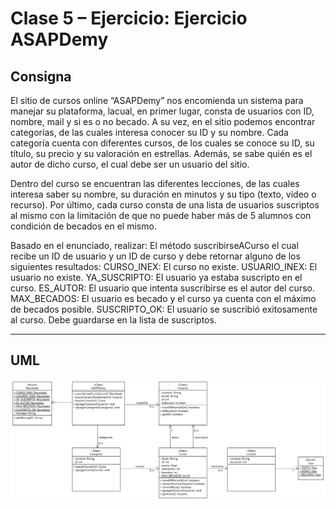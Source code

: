 # Clase 5 – Ejercicio: Ejercicio ASAPDemy

## Consigna

El sitio de cursos online “ASAPDemy” nos encomienda un sistema para manejar su plataforma, lacual, en primer lugar, consta de usuarios con ID, nombre, mail y si es o no becado. A su vez, en el sitio podemos encontrar categorías, de las cuales interesa conocer su ID y su nombre. Cada categoría cuenta con diferentes cursos, de los cuales se conoce su ID, su título, su precio y su valoración en estrellas. Además, se sabe quién es el autor de dicho curso, el cual debe ser un usuario del sitio.

Dentro del curso se encuentran las diferentes lecciones, de las cuales interesa saber su nombre, su duración en minutos y su tipo (texto, video o recurso). Por último, cada curso consta de una lista de usuarios suscriptos al mismo con la limitación de que no puede haber más de 5 alumnos con condición de becados en el mismo.

Basado en el enunciado, realizar:
El método suscribirseACurso el cual recibe un ID de usuario y un ID de curso y debe retornar alguno de los siguientes resultados:
CURSO_INEX: El curso no existe.
USUARIO_INEX: El usuario no existe.
YA_SUSCRIPTO: El usuario ya estaba suscripto en el curso.
ES_AUTOR: El usuario que intenta suscribirse es el autor del curso.
MAX_BECADOS: El usuario es becado y el curso ya cuenta con el máximo de becados posible.
SUSCRIPTO_OK: El usuario se suscribió exitosamente al curso. Debe guardarse en la lista de suscriptos.


---

## UML


![UML - ASAPDemy](uml.png)
